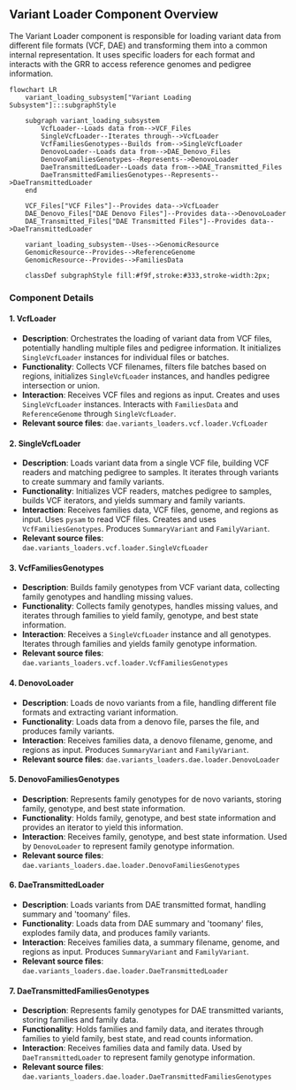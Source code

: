 ## Variant Loader Component Overview

The Variant Loader component is responsible for loading variant data from different file formats (VCF, DAE) and transforming them into a common internal representation. It uses specific loaders for each format and interacts with the GRR to access reference genomes and pedigree information.

```mermaid
flowchart LR
    variant_loading_subsystem["Variant Loading Subsystem"]:::subgraphStyle

    subgraph variant_loading_subsystem
        VcfLoader--Loads data from-->VCF_Files
        SingleVcfLoader--Iterates through-->VcfLoader
        VcfFamiliesGenotypes--Builds from-->SingleVcfLoader
        DenovoLoader--Loads data from-->DAE_Denovo_Files
        DenovoFamiliesGenotypes--Represents-->DenovoLoader
        DaeTransmittedLoader--Loads data from-->DAE_Transmitted_Files
        DaeTransmittedFamiliesGenotypes--Represents-->DaeTransmittedLoader
    end

    VCF_Files["VCF Files"]--Provides data-->VcfLoader
    DAE_Denovo_Files["DAE Denovo Files"]--Provides data-->DenovoLoader
    DAE_Transmitted_Files["DAE Transmitted Files"]--Provides data-->DaeTransmittedLoader

    variant_loading_subsystem--Uses-->GenomicResource
    GenomicResource--Provides-->ReferenceGenome
    GenomicResource--Provides-->FamiliesData

    classDef subgraphStyle fill:#f9f,stroke:#333,stroke-width:2px;

```

### Component Details

#### 1. VcfLoader

*   **Description**: Orchestrates the loading of variant data from VCF files, potentially handling multiple files and pedigree information. It initializes `SingleVcfLoader` instances for individual files or batches.
*   **Functionality**: Collects VCF filenames, filters file batches based on regions, initializes `SingleVcfLoader` instances, and handles pedigree intersection or union.
*   **Interaction**: Receives VCF files and regions as input. Creates and uses `SingleVcfLoader` instances. Interacts with `FamiliesData` and `ReferenceGenome` through `SingleVcfLoader`.
*   **Relevant source files**: `dae.variants_loaders.vcf.loader.VcfLoader`

#### 2. SingleVcfLoader

*   **Description**: Loads variant data from a single VCF file, building VCF readers and matching pedigree to samples. It iterates through variants to create summary and family variants.
*   **Functionality**: Initializes VCF readers, matches pedigree to samples, builds VCF iterators, and yields summary and family variants.
*   **Interaction**: Receives families data, VCF files, genome, and regions as input. Uses `pysam` to read VCF files. Creates and uses `VcfFamiliesGenotypes`. Produces `SummaryVariant` and `FamilyVariant`.
*   **Relevant source files**: `dae.variants_loaders.vcf.loader.SingleVcfLoader`

#### 3. VcfFamiliesGenotypes

*   **Description**: Builds family genotypes from VCF variant data, collecting family genotypes and handling missing values.
*   **Functionality**: Collects family genotypes, handles missing values, and iterates through families to yield family, genotype, and best state information.
*   **Interaction**: Receives a `SingleVcfLoader` instance and all genotypes. Iterates through families and yields family genotype information.
*   **Relevant source files**: `dae.variants_loaders.vcf.loader.VcfFamiliesGenotypes`

#### 4. DenovoLoader

*   **Description**: Loads de novo variants from a file, handling different file formats and extracting variant information.
*   **Functionality**: Loads data from a denovo file, parses the file, and produces family variants.
*   **Interaction**: Receives families data, a denovo filename, genome, and regions as input. Produces `SummaryVariant` and `FamilyVariant`.
*   **Relevant source files**: `dae.variants_loaders.dae.loader.DenovoLoader`

#### 5. DenovoFamiliesGenotypes

*   **Description**: Represents family genotypes for de novo variants, storing family, genotype, and best state information.
*   **Functionality**: Holds family, genotype, and best state information and provides an iterator to yield this information.
*   **Interaction**: Receives family, genotype, and best state information. Used by `DenovoLoader` to represent family genotype information.
*   **Relevant source files**: `dae.variants_loaders.dae.loader.DenovoFamiliesGenotypes`

#### 6. DaeTransmittedLoader

*   **Description**: Loads variants from DAE transmitted format, handling summary and 'toomany' files.
*   **Functionality**: Loads data from DAE summary and 'toomany' files, explodes family data, and produces family variants.
*   **Interaction**: Receives families data, a summary filename, genome, and regions as input. Produces `SummaryVariant` and `FamilyVariant`.
*   **Relevant source files**: `dae.variants_loaders.dae.loader.DaeTransmittedLoader`

#### 7. DaeTransmittedFamiliesGenotypes

*   **Description**: Represents family genotypes for DAE transmitted variants, storing families and family data.
*   **Functionality**: Holds families and family data, and iterates through families to yield family, best state, and read counts information.
*   **Interaction**: Receives families data and family data. Used by `DaeTransmittedLoader` to represent family genotype information.
*   **Relevant source files**: `dae.variants_loaders.dae.loader.DaeTransmittedFamiliesGenotypes`
